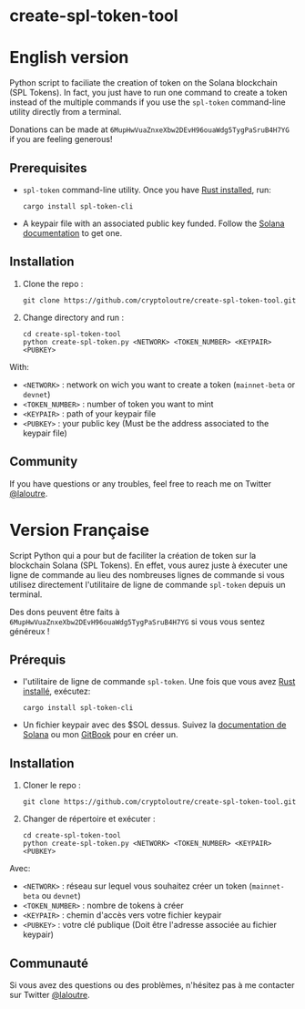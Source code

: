 # create-spl-token-tool

# English version

Python script to faciliate the creation of token on the Solana blockchain (SPL Tokens). In fact, you just have to run one command to create a token instead of the multiple commands if you use the `spl-token` command-line utility directly from a terminal.

Donations can be made at `6MupHwVuaZnxeXbw2DEvH96ouaWdg5TygPaSruB4H7YG` if you are feeling generous!

## Prerequisites

* `spl-token` command-line utility. Once you have [Rust installed](https://rustup.rs/), run:  
  
   `cargo install spl-token-cli`
* A keypair file with an associated public key funded. Follow the [Solana documentation](https://docs.solana.com/wallet-guide/file-system-wallet) to get one.
   
## Installation

1. Clone the repo :  
  
    `git clone https://github.com/cryptoloutre/create-spl-token-tool.git`
  
2. Change directory and run :  
  
    ```
    cd create-spl-token-tool
    python create-spl-token.py <NETWORK> <TOKEN_NUMBER> <KEYPAIR> <PUBKEY>
    ```
  
  With:  
  * `<NETWORK>` : network on wich you want to create a token (`mainnet-beta` or `devnet`)
  * `<TOKEN_NUMBER>` : number of token you want to mint
  * `<KEYPAIR>` : path of your keypair file
  * `<PUBKEY>` : your public key (Must be the address associated to the keypair file)

## Community
If you have questions or any troubles, feel free to reach me on Twitter [@laloutre](https://twitter.com/laloutre).

# Version Française

Script Python qui a pour but de faciliter la création de token sur la blockchain Solana (SPL Tokens). En effet, vous aurez juste à éxecuter une ligne de commande au lieu des nombreuses lignes de commande si vous utilisez directement l'utilitaire de ligne de commande `spl-token` depuis un terminal.

Des dons peuvent être faits à `6MupHwVuaZnxeXbw2DEvH96ouaWdg5TygPaSruB4H7YG` si vous vous sentez généreux !

## Prérequis

* l'utilitaire de ligne de commande `spl-token`. Une fois que vous avez [Rust installé](https://rustup.rs/), exécutez:  
  
   `cargo install spl-token-cli`
* Un fichier keypair avec des $SOL dessus. Suivez la [documentation de Solana](https://docs.solana.com/wallet-guide/file-system-wallet) ou mon [GitBook](https://laloutre.gitbook.io/creer-un-token-sur-la-blockchain-solana/installation-des-outils-necessaires/1.-solana-tools-et-wallet#_ref91180889) pour en créer un.
   
## Installation

1. Cloner le repo :   
  
    `git clone https://github.com/cryptoloutre/create-spl-token-tool.git`
  
2. Changer de répertoire et exécuter :  
  
    ```
    cd create-spl-token-tool
    python create-spl-token.py <NETWORK> <TOKEN_NUMBER> <KEYPAIR> <PUBKEY>
    ```
  
  Avec:  
  * `<NETWORK>` : réseau sur lequel vous souhaitez créer un token (`mainnet-beta` ou `devnet`)
  * `<TOKEN_NUMBER>` : nombre de tokens à créer
  * `<KEYPAIR>` : chemin d'accès vers votre fichier keypair
  * `<PUBKEY>` : votre clé publique (Doit être l'adresse associée au fichier keypair)

## Communauté
Si vous avez des questions ou des problèmes, n'hésitez pas à me contacter sur Twitter [@laloutre](https://twitter.com/laloutre).
